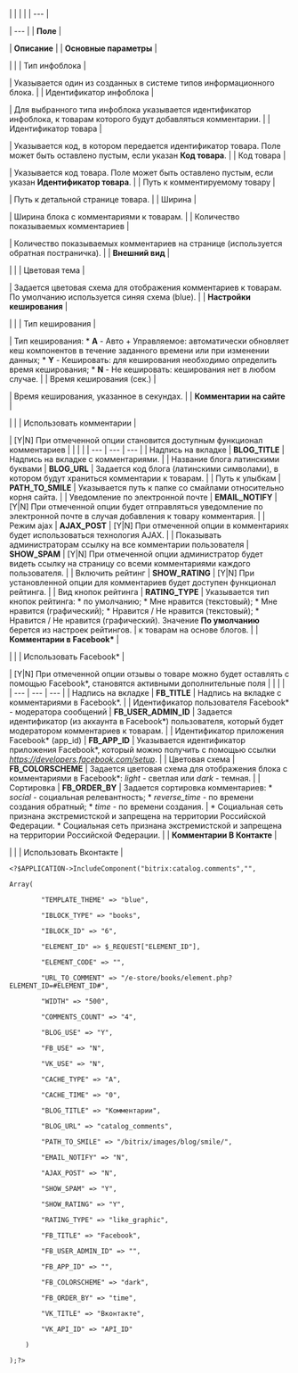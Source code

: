 |  |  |  |
| --- |

| --- |
| **Поле** |

| **Описание** |
| **Основные параметры** |

| |
| Тип инфоблока |

| Указывается один из созданных в системе типов информационного блока. |
| Идентификатор инфоблока |

| Для выбранного типа инфоблока указывается идентификатор инфоблока, к товарам которого будут добавляться комментарии. |
| Идентификатор товара |

| Указывается код, в котором передается идентификатор товара. Поле может быть оставлено пустым, если указан **Код товара**. |
| Код товара |

| Указывается код товара. Поле может быть оставлено пустым, если указан **Идентификатор товара**. |
| Путь к комментируемому товару |

| Путь к детальной странице товара. |
| Ширина |

| Ширина блока с комментариями к товарам. |
| Количество показываемых комментариев |

| Количество показываемых комментариев на странице (используется обратная постраничка). |
| **Внешний вид** |

| |
| Цветовая тема |

| Задается цветовая схема для отображения комментариев к товарам. По умолчанию используется синяя схема (blue). |
| **Настройки кеширования** |

| |
| Тип кеширования |

| Тип кеширования:  * **A** - Авто + Управляемое: автоматически обновляет кеш компонентов в течение заданного времени или при изменении данных; * **Y** - Кешировать: для кеширования необходимо определить время кеширования; * **N** - Не кешировать: кеширования нет в любом случае. |
| Время кеширования (сек.) |

| Время кеширования, указанное в секундах. |
| **Комментарии на сайте** |

| |
| Использовать комментарии |

| [Y|N] При отмеченной опции становится доступным функционал комментариев     |  |  |  | | --- | --- | --- | | Надпись на вкладке | **BLOG\_TITLE** | Надпись на вкладке с комментариями. | | Название блога латинскими буквами | **BLOG\_URL** | Задается код блога (латинскими символами), в котором будут храниться комментарии к товарам. | | Путь к улыбкам | **PATH\_TO\_SMILE** | Указывается путь к папке со смайлами относительно корня сайта. | | Уведомление по электронной почте | **EMAIL\_NOTIFY** | [Y|N] При отмеченной опции будет отправляться уведомление по электронной почте в случая добавления к товару комментария. | | Режим ajax | **AJAX\_POST** | [Y|N] При отмеченной опции в комментариях будет использоваться технология AJAX. | | Показывать администраторам ссылку на все комментарии пользователя | **SHOW\_SPAM** | [Y|N] При отмеченной опции администратор будет видеть ссылку на страницу со всеми комментариями каждого пользователя. | | Включить рейтинг | **SHOW\_RATING** | [Y|N] При установленной опции для комментариев будет доступен функционал рейтинга. | | Вид кнопок рейтинга | **RATING\_TYPE** | Указывается тип кнопок рейтинга:  * по умолчанию; * Мне нравится (текстовый); * Мне нравится (графический); * Нравится / Не нравится (текстовый); * Нравится / Не нравится (графический).  Значение **По умолчанию** берется из настроек рейтингов. |  к товарам на основе блогов. |
| **Комментарии в Facebook\*** |

| |
| Использовать Facebook\* |

| [Y|N] При отмеченной опции отзывы о товаре можно будет оставлять с помощью Facebook\*, становятся активными дополнительные поля     |  |  |  | | --- | --- | --- | | Надпись на вкладке | **FB\_TITLE** | Надпись на вкладке с комментариями в Facebook\*. | | Идентификатор пользователя Facebook\* - модератора сообщений | **FB\_USER\_ADMIN\_ID** | Задается идентификатор (из аккаунта в Facebook\*) пользователя, который будет модератором комментариев к товарам. | | Идентификатор приложения Facebook\* (app\_id) | **FB\_APP\_ID** | Указывается идентификатор приложения Facebook\*, который можно получить с помощью ссылки *https://developers.facebook.com/setup*. | | Цветовая схема | **FB\_COLORSCHEME** | Задается цветовая схема для отображения блока с комментариями в Facebook\*: *light* - светлая или *dark* - темная. | | Сортировка | **FB\_ORDER\_BY** | Задается сортировка комментариев:  * *social* - социальная релевантность; * *reverse\_time* - по времени создания обратный; * *time* - по времени создания. |   \* Социальная сеть признана экстремистской и запрещена на территории Российской Федерации.   \* Социальная сеть признана экстремистской и запрещена на территории Российской Федерации. |
| **Комментарии В Контакте** |

| |
| Использовать Вконтакте |

```
<?$APPLICATION->IncludeComponent("bitrix:catalog.comments","",

Array(

		"TEMPLATE_THEME" => "blue",

		"IBLOCK_TYPE" => "books",

		"IBLOCK_ID" => "6",

		"ELEMENT_ID" => $_REQUEST["ELEMENT_ID"],

		"ELEMENT_CODE" => "",

		"URL_TO_COMMENT" => "/e-store/books/element.php?ELEMENT_ID=#ELEMENT_ID#",

		"WIDTH" => "500",

		"COMMENTS_COUNT" => "4",

		"BLOG_USE" => "Y",

		"FB_USE" => "N",

		"VK_USE" => "N",

		"CACHE_TYPE" => "A",

		"CACHE_TIME" => "0",

		"BLOG_TITLE" => "Комментарии",

		"BLOG_URL" => "catalog_comments",

		"PATH_TO_SMILE" => "/bitrix/images/blog/smile/",

		"EMAIL_NOTIFY" => "N",

		"AJAX_POST" => "N",

		"SHOW_SPAM" => "Y",

		"SHOW_RATING" => "Y",

		"RATING_TYPE" => "like_graphic",

		"FB_TITLE" => "Facebook",

		"FB_USER_ADMIN_ID" => "",

		"FB_APP_ID" => "",

		"FB_COLORSCHEME" => "dark",

		"FB_ORDER_BY" => "time",

		"VK_TITLE" => "Вконтакте",

		"VK_API_ID" => "API_ID"

	)

);?>
```
